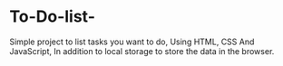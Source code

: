 # To-Do-list-
Simple project to list tasks you want to do, Using HTML, CSS And JavaScript, In addition to local storage to store the data in the browser.
